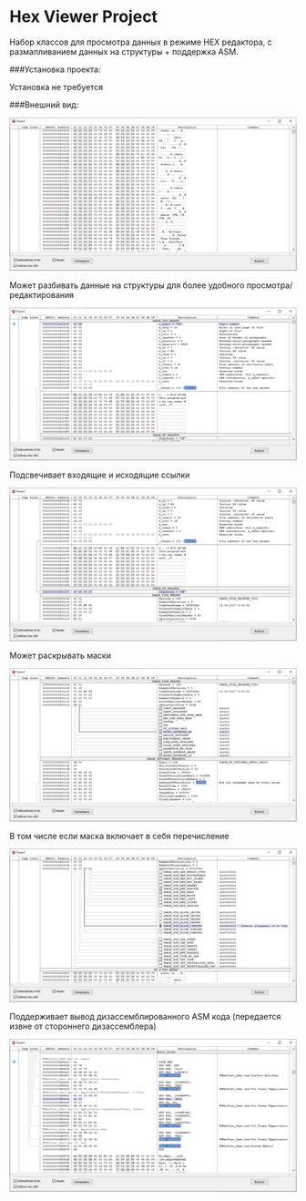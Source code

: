 Hex Viewer Project
================

Набор классов для просмотра данных в режиме HEX редактора, с размапливанием данных на структуры + поддержка ASM.

###Установка проекта:

Установка не требуется

###Внешний вид:

![1](https://github.com/AlexanderBagel/FWHexView/blob/master/img/5.png?raw=true "Работает как обычный HEX Viewer")

Может разбивать данные на структуры для более удобного просмотра/редактирования

![2](https://github.com/AlexanderBagel/FWHexView/blob/master/img/1.png?raw=true "Разбитие на структуры")

Подсвечивает входящие и исходящие ссылки

![3](https://github.com/AlexanderBagel/FWHexView/blob/master/img/2.png?raw=true "Ссылки")

Может раскрывать маски

![4](https://github.com/AlexanderBagel/FWHexView/blob/master/img/3.png?raw=true "Маски")

В том числе если маска включает в себя перечисление

![5](https://github.com/AlexanderBagel/FWHexView/blob/master/img/4.png?raw=true "Перечисление в маске")

Поддерживает вывод дизассемблированного ASM кода (передается извне от стороннего дизассемблера)

![6](https://github.com/AlexanderBagel/FWHexView/blob/master/img/6.png?raw=true "Перечисление в маске")
